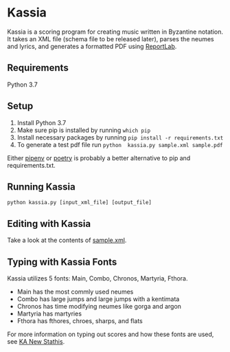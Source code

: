 # Kassia

Kassia is a scoring program for creating music written in Byzantine notation. It takes an XML file (schema file to be released later), parses the neumes and lyrics, and generates a formatted PDF using [ReportLab](https://www.reportlab.com).

## Requirements

Python 3.7

## Setup

1. Install Python 3.7
2. Make sure pip is installed by running ```which pip```
3. Install necessary packages by running ```pip install -r requirements.txt```
4. To generate a test pdf file run ```python  kassia.py sample.xml sample.pdf```

Either [pipenv](https://pipenv.pypa.io/en/latest) or [poetry](https://python-poetry.org/) is probably a better alternative to pip and requirements.txt.

## Running Kassia

```python kassia.py [input_xml_file] [output_file]```

## Editing with Kassia

Take a look at the contents of [sample.xml](sample.xml).

## Typing with Kassia Fonts

Kassia utilizes 5 fonts: Main, Combo, Chronos, Martyria, Fthora.

- Main has the most commly used neumes
- Combo has large jumps and large jumps with a kentimata
- Chronos has time modifying neumes like gorga and argon
- Martyria has martyries
- Fthora has fthores, chroes, sharps, and flats

For more information on typing out scores and how these fonts are used, see [KA New Stathis](https://github.com/t-bullock/KA-New-Stathis).
